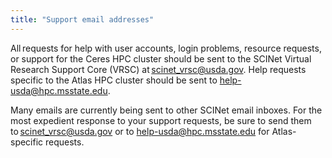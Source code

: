 ```yaml
---
title: "Support email addresses"
---
```


All requests for help with user accounts, login problems, resource requests, or support for the Ceres HPC cluster should be sent to the SCINet Virtual Research Support Core (VRSC) at [scinet_vrsc@usda.gov](mailto:scinet_vrsc@usda.gov). Help requests specific to the Atlas HPC cluster should be sent to [help-usda@hpc.msstate.edu](mailto:help-usda@hpc.msstate.edu).  

Many emails are currently being sent to other SCINet email inboxes. For the most expedient response to your support requests, be sure to send them to [scinet_vrsc@usda.gov](mailto:scinet_vrsc@usda.gov) or to [help-usda@hpc.msstate.edu](mailto:help-usda@hpc.msstate.edu) for Atlas-specific requests.  